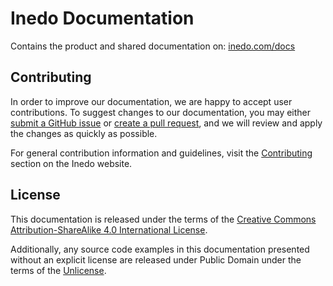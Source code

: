 # Inedo Documentation

Contains the product and shared documentation on: [inedo.com/docs](https://inedo.com/docs)

## Contributing

In order to improve our documentation, we are happy to accept user contributions. To suggest changes to our documentation, you may either [submit a GitHub issue](https://github.com/Inedo/inedo-docs/issues) or [create a pull request](https://help.github.com/articles/creating-a-pull-request/), and we will review and apply the changes as quickly as possible.

For general contribution information and guidelines, visit the [Contributing](https://inedo.com/open/contributing) section on the Inedo website.

## License

This documentation is released under the terms of the [Creative Commons Attribution-ShareAlike 4.0 International License](https://creativecommons.org/licenses/by-sa/4.0/).

Additionally, any source code examples in this documentation presented without an explicit license are released under Public Domain under the terms of the [Unlicense](https://choosealicense.com/licenses/unlicense/).